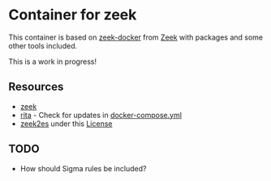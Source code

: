 # Container for zeek

This container is based on [zeek-docker](https://github.com/zeek/zeek-docker) from [Zeek](https://zeek.org/) with packages and some other tools included.

This is a work in progress!

## Resources

- [zeek](https://zeek.org/)
- [rita](https://github.com/activecm/rita) - Check for updates in [docker-compose.yml](https://github.com/activecm/rita/blob/master/docker-compose.yml)
- [zeek2es](https://github.com/corelight/zeek2es) under this [License](https://github.com/corelight/zeek2es/blob/master/LICENSE)

## TODO

- How should Sigma rules be included?

